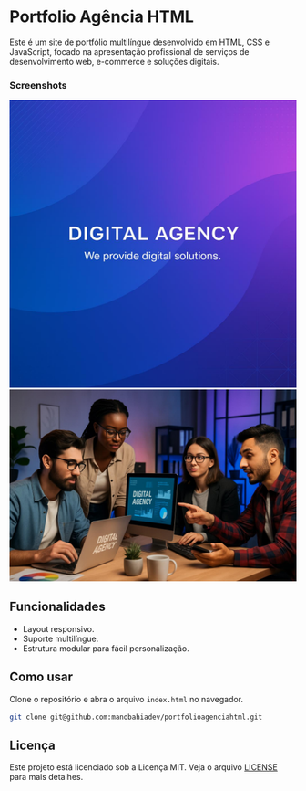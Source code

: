 # Portfolio Agência HTML

Este é um site de portfólio multilíngue desenvolvido em HTML, CSS e JavaScript, focado na apresentação profissional de serviços de desenvolvimento web, e-commerce e soluções digitais.

### Screenshots
![Home](images/hero-bg.jpg)
![Sobre](images/about-image.jpg)

## Funcionalidades
- Layout responsivo.
- Suporte multilíngue.
- Estrutura modular para fácil personalização.

## Como usar
Clone o repositório e abra o arquivo `index.html` no navegador.

```bash
git clone git@github.com:manobahiadev/portfolioagenciahtml.git
```

## Licença
Este projeto está licenciado sob a Licença MIT. Veja o arquivo [LICENSE](LICENSE) para mais detalhes.
